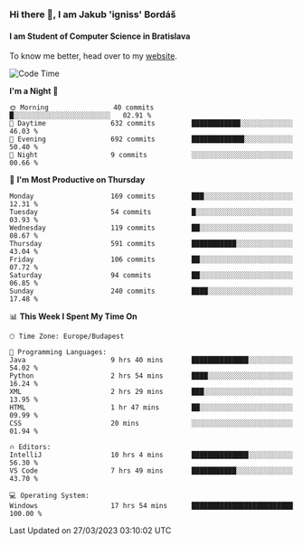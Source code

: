 ### Hi there 👋, I am Jakub 'igniss' Bordáš

#### I am Student of Computer Science in Bratislava
To know me better, head over to my [website](https://bordas.sk).


<!--START_SECTION:waka-->
![Code Time](http://img.shields.io/badge/Code%20Time-1%2C084%20hrs%2051%20mins-blue)

**I'm a Night 🦉** 

```text
🌞 Morning                40 commits          █░░░░░░░░░░░░░░░░░░░░░░░░   02.91 % 
🌆 Daytime                632 commits         ████████████░░░░░░░░░░░░░   46.03 % 
🌃 Evening                692 commits         █████████████░░░░░░░░░░░░   50.40 % 
🌙 Night                  9 commits           ░░░░░░░░░░░░░░░░░░░░░░░░░   00.66 % 
```
📅 **I'm Most Productive on Thursday** 

```text
Monday                   169 commits         ███░░░░░░░░░░░░░░░░░░░░░░   12.31 % 
Tuesday                  54 commits          █░░░░░░░░░░░░░░░░░░░░░░░░   03.93 % 
Wednesday                119 commits         ██░░░░░░░░░░░░░░░░░░░░░░░   08.67 % 
Thursday                 591 commits         ███████████░░░░░░░░░░░░░░   43.04 % 
Friday                   106 commits         ██░░░░░░░░░░░░░░░░░░░░░░░   07.72 % 
Saturday                 94 commits          ██░░░░░░░░░░░░░░░░░░░░░░░   06.85 % 
Sunday                   240 commits         ████░░░░░░░░░░░░░░░░░░░░░   17.48 % 
```


📊 **This Week I Spent My Time On** 

```text
🕑︎ Time Zone: Europe/Budapest

💬 Programming Languages: 
Java                     9 hrs 40 mins       ██████████████░░░░░░░░░░░   54.02 % 
Python                   2 hrs 54 mins       ████░░░░░░░░░░░░░░░░░░░░░   16.24 % 
XML                      2 hrs 29 mins       ███░░░░░░░░░░░░░░░░░░░░░░   13.95 % 
HTML                     1 hr 47 mins        ██░░░░░░░░░░░░░░░░░░░░░░░   09.99 % 
CSS                      20 mins             ░░░░░░░░░░░░░░░░░░░░░░░░░   01.94 % 

🔥 Editors: 
IntelliJ                 10 hrs 4 mins       ██████████████░░░░░░░░░░░   56.30 % 
VS Code                  7 hrs 49 mins       ███████████░░░░░░░░░░░░░░   43.70 % 

💻 Operating System: 
Windows                  17 hrs 54 mins      █████████████████████████   100.00 % 
```


 Last Updated on 27/03/2023 03:10:02 UTC
<!--END_SECTION:waka-->
